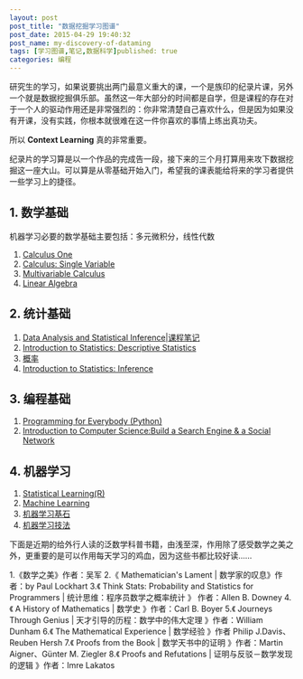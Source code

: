 ```yaml
---
layout: post
post_title: "数据挖掘学习图谱"
post_date: 2015-04-29 19:40:32
post_name: my-discovery-of-dataming
tags: [学习图谱,笔记,数据科学]published: true
categories: 编程
---
```


研究生的学习，如果说要挑出两门最意义重大的课，一个是族印的纪录片课，另外一个就是数据挖掘俱乐部。虽然这一年大部分的时间都是自学，但是课程的存在对于一个人的驱动作用还是非常强烈的：你非常清楚自己喜欢什么，但是因为如果没有开课，没有实践，你根本就很难在这一件你喜欢的事情上练出真功夫。

所以 **Context Learning** 真的非常重要。

纪录片的学习算是以一个作品的完成告一段，接下来的三个月打算用来攻下数据挖掘这一座大山。可以算是从零基础开始入门，希望我的课表能给将来的学习者提供一些学习上的捷径。

## 1. 数学基础
机器学习必要的数学基础主要包括：多元微积分，线性代数
1. [Calculus One](https://www.coursera.org/learn/calculus1) 
2. [Calculus: Single Variable](https://www.coursera.org/course/calcsing)
3. [Multivariable Calculus](http://ocw.mit.edu/courses/mathematics/18-02sc-multivariable-calculus-fall-2010/)
4. [Linear Algebra](http://ocw.mit.edu/courses/mathematics/18-06-linear-algebra-spring-2010/)

## 2. 统计基础
1. [Data Analysis and Statistical Inference](https://www.coursera.org/course/statistics)|[课程笔记](http://banpie.farbox.com/note-of-Data-Analysis-and-Statistical-Inference/)
1. [Introduction to Statistics: Descriptive Statistics](https://www.edx.org/course/introduction-statistics-descriptive-uc-berkeleyx-stat2-1x) 
2. [概率](https://www.coursera.org/course/prob)
3. [Introduction to Statistics: Inference](https://www.edx.org/course/introduction-statistics-inference-uc-berkeleyx-stat2-3x#.U3nU2vmSxhQ)

## 3. 编程基础
1. [Programming for Everybody (Python)](https://www.coursera.org/course/pythonlearn)
2. [Introduction to Computer Science:Build a Search Engine & a Social Network](https://www.udacity.com/course/intro-to-computer-science--cs101)

## 4. 机器学习
1. [Statistical Learning(R)](https://lagunita.stanford.edu/courses/HumanitiesandScience/StatLearning/Winter2015/about)
2. [Machine Learning](https://www.coursera.org/learn/machine-learning)
3. [机器学习基石](https://www.coursera.org/course/ntumlone)
4. [机器学习技法](https://www.coursera.org/course/ntumltwo)

下面是近期的给外行人读的泛数学科普书籍，由浅至深，作用除了感受数学之美之外，更重要的是可以作用每天学习的鸡血，因为这些书都比较好读……

1.《数学之美》作者：吴军 
2.《 Mathematician's Lament | 数学家的叹息》作者：by Paul Lockhart
3.《 Think Stats: Probability and Statistics for Programmers | 统计思维：程序员数学之概率统计 》 作者：Allen B. Downey
4.《 A History of Mathematics | 数学史 》作者：Carl B. Boyer
5.《 Journeys Through Genius | 天才引导的历程：数学中的伟大定理 》作者：William Dunham
6.《 The Mathematical Experience | 数学经验 》作者 Philip J.Davis、Reuben Hersh
7.《 Proofs from the Book  | 数学天书中的证明 》作者：Martin Aigner、Günter M. Ziegler
8.《 Proofs and Refutations | 证明与反驳－数学发现的逻辑 》作者：Imre Lakatos